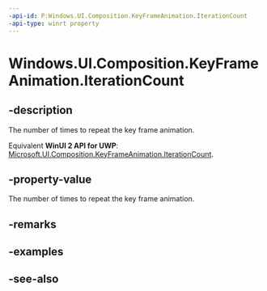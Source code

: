 ```yaml
---
-api-id: P:Windows.UI.Composition.KeyFrameAnimation.IterationCount
-api-type: winrt property
---
```


<!-- Property syntax
public int IterationCount { get;  set; }
-->

# Windows.UI.Composition.KeyFrameAnimation.IterationCount

## -description
The number of times to repeat the key frame animation.

Equivalent **WinUI 2 API for UWP**: [Microsoft.UI.Composition.KeyFrameAnimation.IterationCount](/windows/winui/api/microsoft.ui.composition.keyframeanimation.iterationcount).

## -property-value
The number of times to repeat the key frame animation.

## -remarks

## -examples

## -see-also
